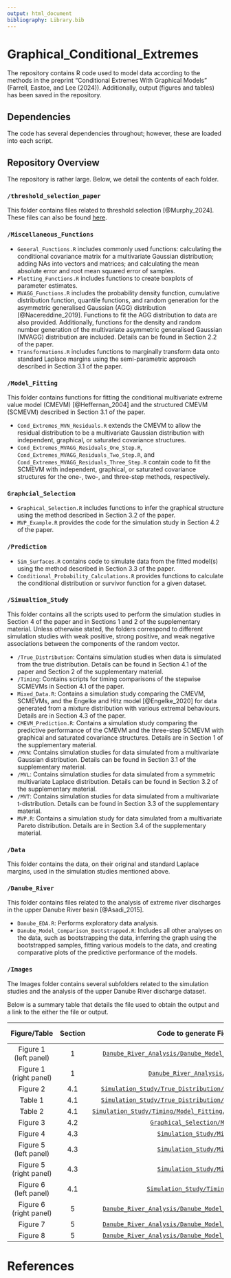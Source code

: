 ```yaml
---
output: html_document
bibliography: Library.bib  
---
```



# **Graphical_Conditional_Extremes**

The repository contains R code used to model data according to the methods in the preprint “Conditional Extremes With Graphical Models” (Farrell, Eastoe, and Lee (2024)). Additionally, output (figures and tables) has been saved in the repository.

## **Dependencies**

The code has several dependencies throughout; however, these are loaded into each script.

## **Repository Overview**

The repository is rather large. Below, we detail the contents of each folder.

### `/threshold_selection_paper`

This folder contains files related to threshold selection [@Murphy_2024]. These files can also be found [here](https://github.com/conor-murphy4/automated_threshold_selection/tree/main/src).

### `/Miscellaneous_Functions`

- `General_Functions.R` includes commonly used functions: calculating the conditional covariance matrix for a multivariate Gaussian distribution; adding NAs into vectors and matrices; and calculating the mean absolute error and root mean squared error of samples.
- `Plotting_Functions.R` includes functions to create boxplots of parameter estimates.
- `MVAGG_Functions.R` includes the probability density function, cumulative distribution function, quantile functions, and random generation for the asymmetric generalised Gaussian (AGG) distribution [@Nacereddine_2019]. Functions to fit the AGG distribution to data are also provided. Additionally, functions for the density and random number generation of the multivariate asymmetric generalised Gaussian (MVAGG) distribution are included. Details can be found in Section 2.2 of the paper.
- `Transformations.R` includes functions to marginally transform data onto standard Laplace margins using the semi-parametric approach described in Section 3.1 of the paper.

### `/Model_Fitting`

This folder contains functions for fitting the conditional multivariate extreme value model (CMEVM) [@Heffernan_2004] and the structured CMEVM (SCMEVM) described in Section 3.1 of the paper. 

- `Cond_Extremes_MVN_Residuals.R` extends the CMEVM to allow the residual distribution to be a multivariate Gaussian distribution with independent, graphical, or saturated covariance structures.
- `Cond_Extremes_MVAGG_Residuals_One_Step.R`, `Cond_Extremes_MVAGG_Residuals_Two_Step.R`, and `Cond_Extremes_MVAGG_Residuals_Three_Step.R` contain code to fit the SCMEVM with independent, graphical, or saturated covariance structures for the one-, two-, and three-step methods, respectively.

### `Graphcial_Selection`

- `Graphical_Selection.R` includes functions to infer the graphical structure using the method described in Section 3.2 of the paper.
- `MVP_Example.R` provides the code for the simulation study in Section 4.2 of the paper.


### `/Prediction`

- `Sim_Surfaces.R` contains code to simulate data from the fitted model(s) using the method described in Section 3.3 of the paper.
- `Conditional_Probability_Calculations.R` provides functions to calculate the conditional distribution or survivor function for a given dataset.

### `/Simualtion_Study`

This folder contains all the scripts used to perform the simulation studies in Section 4 of the paper and in Sections 1 and 2 of the supplementary material. Unless otherwise stated, the folders correspond to different simulation studies with weak positive, strong positive, and weak negative associations between the components of the random vector.

- `/True_Distribution`: Contains simulation studies when data is simulated from the true distribution. Details can be found in Section 4.1 of the paper and Section 2 of the supplementary material.
- `/Timing`: Contains scripts for timing comparisons of the stepwise SCMEVMs in Section 4.1 of the paper.
- `Mixed_Data.R`: Contains a simulation study comparing the CMEVM, SCMEVMs, and the Engelke and Hitz model [@Engelke_2020] for data generated from a mixture distribution with various extremal behaviours. Details are in Section 4.3 of the paper.
- `CMEVM_Prediction.R`: Contains a simulation study comparing the predictive performance of the CMEVM and the three-step SCMEVM with graphical and saturated covariance structures. Details are in Section 1 of the supplementary material.
- `/MVN`: Contains simulation studies for data simulated from a multivariate Gaussian distribution. Details can be found in Section 3.1 of the supplementary material.
- `/MVL`: Contains simulation studies for data simulated from a symmetric multivariate Laplace distribution. Details can be found in Section 3.2 of the supplementary material.
- `/MVT`: Contains simulation studies for data simulated from a multivariate t-distribution. Details can be found in Section 3.3 of the supplementary material.
- `MVP.R`: Contains a simulation study for data simulated from a multivariate Pareto distribution. Details are in Section 3.4 of the supplementary material.

### `/Data`

This folder contains the data, on their original and standard Laplace margins, used in the simulation studies mentioned above.

### `/Danube_River`

This folder contains files related to the analysis of extreme river discharges in the upper Danube River basin [@Asadi_2015].

- `Danube_EDA.R`: Performs exploratory data analysis.
- `Danube_Model_Comparison_Bootstrapped.R`: Includes all other analyses on the data, such as bootstrapping the data, inferring the graph using the bootstrapped samples, fitting various models to the data, and creating comparative plots of the predictive performance of the models.

### `/Images`

The Images folder contains several subfolders related to the simulation studies and the analysis of the upper Danube River discharge dataset.

Below is a summary table that details the file used to obtain the output and a link to the either the file or output. 

| Figure/Table | Section | Code to generate Figure/Table | Link to Output | 
| :-----: | :-----: | :-----: | :-----: |
| Figure 1 <br>(left panel) | 1 | [`Danube_River_Analysis/Danube_Model_Comparison_Bootstrapped.R`](https://github.com/AidenFarrell/Graphical_Conditional_Extremes/blob/main/Danube_River_Analysis/Danube_Model_Comparison_Bootstrapped.R) | [Figure](https://github.com/AidenFarrell/Graphical_Conditional_Extremes/blob/main/Images/Danube/Bootstrapped_Ouput/Danube_River.pdf) | 
| Figure 1 <br>(right panel) | 1 | [`Danube_River_Analysis/Danube_EDA.R`](https://github.com/AidenFarrell/Graphical_Conditional_Extremes/blob/main/Danube_River_Analysis/Danube_EDA.R) | [Figure](https://github.com/AidenFarrell/Graphical_Conditional_Extremes/blob/main/Images/Danube/Inference_On_Data/EDA.pdf) |
| Figure 2 | 4.1 | [`Simulation_Study/True_Distribution/True_Dist_Low_Dependence.R`](https://github.com/AidenFarrell/Graphical_Conditional_Extremes/blob/main/Simulation_Study/True_Distribution/True_Dist_Low_Dependence.R) | [Figure](https://github.com/AidenFarrell/Graphical_Conditional_Extremes/blob/main/Images/Simulation_Study/True_Distribution/Low_Dependence/Alpha.pdf) | 
| Table 1 | 4.1 | [`Simulation_Study/True_Distribution/True_Dist_Low_Dependence.R`](https://github.com/AidenFarrell/Graphical_Conditional_Extremes/blob/main/Simulation_Study/True_Distribution/True_Dist_Low_Dependence.R) | N/A | 
| Table 2 | 4.1 | [`Simulation_Study/Timing/Model_Fitting/Timing_Large_Sparse_Graphs.R`](https://github.com/AidenFarrell/Graphical_Conditional_Extremes/blob/main/Simulation_Study/Timing/Model_Fitting/Timing_Large_Sparse_Graphs.R) | N/A | 
| Figure 3 | 4.2 | [`Graphical_Selection/MVP_Example.R`](https://github.com/AidenFarrell/Graphical_Conditional_Extremes/blob/main/Graphical_Selection/MVP_Example.R) | [Folder](https://github.com/AidenFarrell/Graphical_Conditional_Extremes/tree/main/Images/Simulation_Study/Graphical_Selection) | 
| Figure 4 | 4.3 | [`Simulation_Study/Mixed_Data.R`](https://github.com/AidenFarrell/Graphical_Conditional_Extremes/blob/main/Simulation_Study/Mixed_Data.R) | [Figure](https://github.com/AidenFarrell/Graphical_Conditional_Extremes/blob/main/Images/Simulation_Study/Mixed_Data/Gamma.pdf) | 
| Figure 5 <br>(left panel) | 4.3 | [`Simulation_Study/Mixed_Data.R`](https://github.com/AidenFarrell/Graphical_Conditional_Extremes/blob/main/Simulation_Study/Mixed_Data.R) | [Figure](https://github.com/AidenFarrell/Graphical_Conditional_Extremes/blob/main/Images/Simulation_Study/Mixed_Data/Probabilities/Site_3/Prob_5.pdf) |
| Figure 5 <br>(right panel) | 4.3 | [`Simulation_Study/Mixed_Data.R`](https://github.com/AidenFarrell/Graphical_Conditional_Extremes/blob/main/Simulation_Study/Mixed_Data.R) | [Figure](https://github.com/AidenFarrell/Graphical_Conditional_Extremes/blob/main/Images/Simulation_Study/Mixed_Data/Probabilities/Site_3/Prob_6.pdf) |
| Figure 6 <br>(left panel) | 4.1 | [`Simulation_Study/Timing/Time_plot.R`](https://github.com/AidenFarrell/Graphical_Conditional_Extremes/blob/main/Simulation_Study/Timing/Time_plot.R) | [Figure](https://github.com/AidenFarrell/Graphical_Conditional_Extremes/blob/main/Images/Simulation_Study/Time_Graph.pdf) | 
| Figure 6 <br>(right panel) | 5 | [`Danube_River_Analysis/Danube_Model_Comparison_Bootstrapped.R`](https://github.com/AidenFarrell/Graphical_Conditional_Extremes/blob/main/Danube_River_Analysis/Danube_Model_Comparison_Bootstrapped.R) | [Figure](https://github.com/AidenFarrell/Graphical_Conditional_Extremes/blob/main/Images/Danube/Bootstrapped_Ouput/Danube_Inferred_Glasso_Residuals.pdf) | 
| Figure 7 | 5 | [`Danube_River_Analysis/Danube_Model_Comparison_Bootstrapped.R`](https://github.com/AidenFarrell/Graphical_Conditional_Extremes/blob/main/Danube_River_Analysis/Danube_Model_Comparison_Bootstrapped.R) | [Figure](https://github.com/AidenFarrell/Graphical_Conditional_Extremes/blob/main/Images/Danube/Bootstrapped_Ouput/Chi_Comp.pdf) | 
| Figure 8 | 5 | [`Danube_River_Analysis/Danube_Model_Comparison_Bootstrapped.R`](https://github.com/AidenFarrell/Graphical_Conditional_Extremes/blob/main/Danube_River_Analysis/Danube_Model_Comparison_Bootstrapped.R) | [Figure](https://github.com/AidenFarrell/Graphical_Conditional_Extremes/blob/main/Images/Danube/Bootstrapped_Ouput/Bias_ETA_80_CMEVM_Graph.pdf) | 

# **References**

